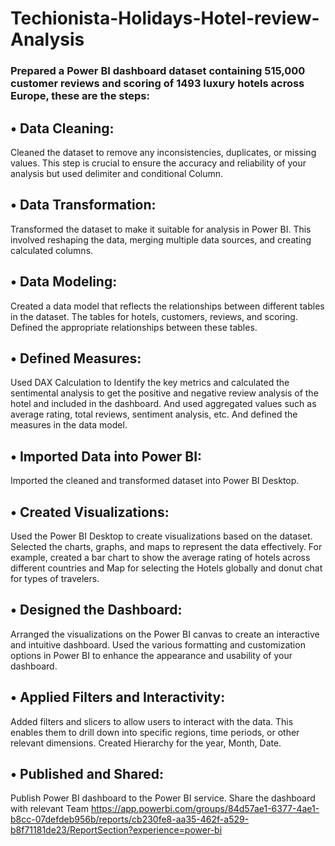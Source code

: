 # Techionista-Holidays-Hotel-review-Analysis

### Prepared a Power BI dashboard dataset containing 515,000 customer reviews and scoring of 1493 luxury hotels across Europe, these are the steps:

## • Data Cleaning: 
Cleaned the dataset to remove any inconsistencies, duplicates, or missing values. 
This step is crucial to ensure the accuracy and reliability of your analysis but used delimiter and conditional Column.

## • Data Transformation: 
Transformed the dataset to make it suitable for analysis in Power BI. 
This involved reshaping the data, merging multiple data sources, and creating calculated columns.

## • Data Modeling: 
Created a data model that reflects the relationships between different tables in the dataset. 
The tables for hotels, customers, reviews, and scoring. Defined the appropriate relationships between these tables.

## • Defined Measures: 
Used DAX Calculation to Identify the key metrics and calculated the sentimental analysis to get the positive and negative review analysis of the hotel and included in the dashboard. 
And used aggregated values such as average rating, total reviews, sentiment analysis, etc. And defined the measures in the data model.

## • Imported Data into Power BI: 
Imported the cleaned and transformed dataset into Power BI Desktop. 

## • Created Visualizations: 
Used the Power BI Desktop to create visualizations based on the dataset. 
Selected the charts, graphs, and maps to represent the data effectively. 
For example, created a bar chart to show the average rating of hotels across different countries and Map for selecting the Hotels globally and donut chat for types of travelers.

## • Designed the Dashboard: 
Arranged the visualizations on the Power BI canvas to create an interactive and intuitive dashboard. 
Used the various formatting and customization options in Power BI to enhance the appearance and usability of your dashboard.

## • Applied Filters and Interactivity: 
Added filters and slicers to allow users to interact with the data. This enables them to drill down into specific regions, time periods, or other relevant dimensions. 
Created Hierarchy for the year, Month, Date.

## • Published and Shared:  
Publish Power BI dashboard to the Power BI service. Share the dashboard with relevant Team
https://app.powerbi.com/groups/84d57ae1-6377-4ae1-b8cc-07defdeb956b/reports/cb230fe8-aa35-462f-a529-b8f71181de23/ReportSection?experience=power-bi
